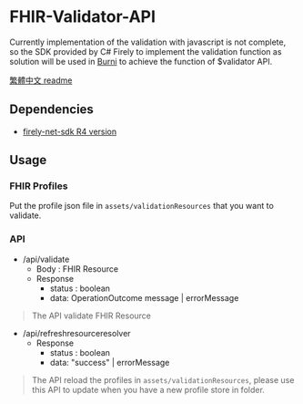 # FHIR-Validator-API
Currently implementation of the validation with javascript is not complete, so the SDK provided by C# Firely to implement the validation function as solution will be used in [Burni](https://github.com/Chinlinlee/Burni) to achieve the function of $validator API. 

[繁體中文 readme](Readme_zh_TW.md)

## Dependencies
- [firely-net-sdk R4 version](https://github.com/FirelyTeam/firely-net-sdk)


## Usage
### FHIR Profiles
Put the profile json file in `assets/validationResources` that you want to validate.

### API
- /api/validate
    - Body : FHIR Resource
    - Response
        - status : boolean
        - data: OperationOutcome message | errorMessage
> The API validate FHIR Resource 

- /api/refreshresourceresolver
    - Response
        - status : boolean
        - data: "success" | errorMessage
> The API reload the profiles in `assets/validationResources`, please use this API to update when you have a new profile store in folder.
